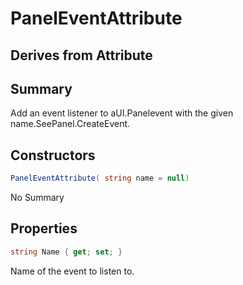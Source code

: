 # PanelEventAttribute

## Derives from Attribute

## Summary

Add an event listener to aUI.Panelevent with the given name.SeePanel.CreateEvent.
## Constructors

```c#
PanelEventAttribute( string name = null) 
```
No Summary
## Properties

```c#
string Name { get; set; } 
```
Name of the event to listen to.
